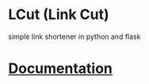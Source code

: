 # LCut (Link Cut)
simple link shortener in python and flask

# [Documentation](https://github.com/cutplane1/lcut/tree/master/docs/site)